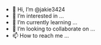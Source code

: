 - 👋 Hi, I’m @jakie3424
- 👀 I’m interested in ...
- 🌱 I’m currently learning ...
- 💞️ I’m looking to collaborate on ...
- 📫 How to reach me ...

<!---
jakie3424/jakie3424 is a ✨ special ✨ repository because its `README.md` (this file) appears on your GitHub profile.
You can click the Preview link to take a look at your changes.
--->
